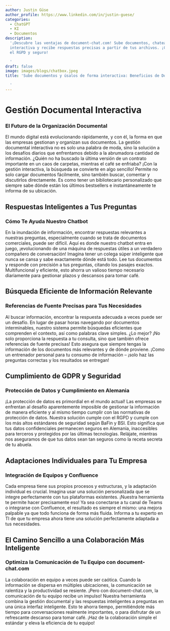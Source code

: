 ```yaml
---
author: Justin Güse
author_profile: https://www.linkedin.com/in/justin-guese/
categories:
  - ChatGPT
  - KI
  - Documentos
description:
  '¡Descubre las ventajas de document-chat.com! Sube documentos, chatea de forma
  interactiva y recibe respuestas precisas a partir de tus archivos. ¡Cumpliendo con
  el RGPD y seguro!

  '
draft: false
image: images/blogs/chatbox.jpeg
title: 'Sube documentos y úsalos de forma interactiva: Beneficios de Dokuchat.de

  '
---
```


# Gestión Documental Interactiva

### El Futuro de la Organización Documental

El mundo digital está evolucionando rápidamente, y con él, la forma en que las empresas gestionan y organizan sus documentos. La gestión documental interactiva no es solo una palabra de moda, sino la solución a los desafíos diarios que enfrentamos debido a la abrumadora cantidad de información. ¿Quién no ha buscado la última versión de un contrato importante en un caos de carpetas, mientras el café se enfriaba? ¡Con la gestión interactiva, la búsqueda se convierte en algo sencillo! Permite no solo cargar documentos fácilmente, sino también buscar, comentar y discutirlos directamente. Es como tener un bibliotecario personalizado que siempre sabe dónde están los últimos bestsellers e instantáneamente te informa de su ubicación.

## Respuestas Inteligentes a Tus Preguntas

### Cómo Te Ayuda Nuestro Chatbot

En la inundación de información, encontrar respuestas relevantes a nuestras preguntas, especialmente cuando se trata de documentos comerciales, puede ser difícil. Aquí es donde nuestro chatbot entra en juego, ¡evolucionando de una máquina de respuestas útiles a un verdadero compañero de conversación! Imagina tener un colega súper inteligente que nunca se cansa y sabe exactamente dónde está todo. Lee tus documentos y responde con precisión a tus preguntas, citando los pasajes exactos. Multifuncional y eficiente, esto ahorra un valioso tiempo necesario diariamente para gestionar plazos y descansos para tomar café.

## Búsqueda Eficiente de Información Relevante

### Referencias de Fuente Precisas para Tus Necesidades

Al buscar información, encontrar la respuesta adecuada a veces puede ser un desafío. En lugar de pasar horas navegando por documentos interminables, nuestro sistema permite búsquedas eficientes que comprenden el contexto, así como palabras clave simples. ¿Lo mejor? ¡No solo proporciona la respuesta a tu consulta, sino que también ofrece referencias de fuente precisas! Esto asegura que siempre tengas la información de los documentos más relevantes y de dónde proviene. ¡Como un entrenador personal para tu consumo de información – ¡solo haz las preguntas correctas y los resultados se entregan!

## Cumplimiento de GDPR y Seguridad

### Protección de Datos y Cumplimiento en Alemania

¡La protección de datos es primordial en el mundo actual! Las empresas se enfrentan al desafío aparentemente imposible de gestionar la información de manera eficiente y al mismo tiempo cumplir con las normativas de protección de datos. Nuestra solución cumple con el RGPD y cumple con los más altos estándares de seguridad según BaFin y BSI. Esto significa que tus datos confidenciales permanecen seguros en Alemania, inaccesibles para terceros y protegidos por las últimas tecnologías. Relájate, mientras nos aseguramos de que tus datos sean tan seguros como la receta secreta de tu abuela.

## Adaptaciones Individuales para Tu Empresa

### Integración de Equipos y Confluence

Cada empresa tiene sus propios procesos y estructuras, y la adaptación individual es crucial. Imagina usar una solución personalizada que se integre perfectamente con tus plataformas existentes. ¡Nuestra herramienta te permite hacer precisamente eso! Ya sea conectarse a tu canal de Teams o integrarse con Confluence, el resultado es siempre el mismo: una mejora palpable ya que todo funciona de forma más fluida. Informa a tu experto en TI de que tu empresa ahora tiene una solución perfectamente adaptada a tus necesidades.

## El Camino Sencillo a una Colaboración Más Inteligente

### Optimiza la Comunicación de Tu Equipo con document-chat.com

La colaboración en equipo a veces puede ser caótica. Cuando la información se dispersa en múltiples ubicaciones, la comunicación se ralentiza y la productividad se resiente. ¡Pero con document-chat.com, la comunicación de tu equipo recibe un impulso! Nuestra herramienta combina la gestión documental y las respuestas inteligentes a preguntas en una única interfaz inteligente. Esto te ahorra tiempo, permitiéndote más tiempo para conversaciones realmente importantes, o para disfrutar de un refrescante descanso para tomar café. ¡Haz de la colaboración simple el estándar y eleva la eficiencia de tu equipo!
